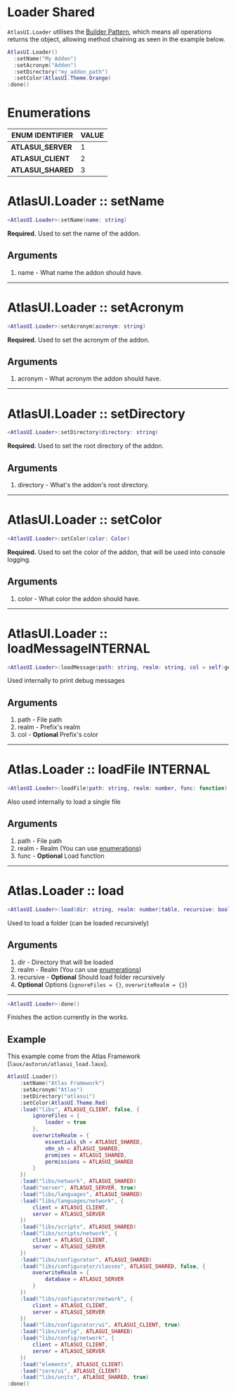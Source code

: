 # Loader <shared>Shared</shared>
`AtlasUI.Loader` utilises the [Builder Pattern](https://en.wikipedia.org/wiki/Builder_pattern), which means all operations returns the object, allowing method chaining as seen in the example below.

```lua
AtlasUI.Loader()
  :setName("My Addon")
  :setAcronym("Addon")
  :setDirectory("my_addon_path")
  :setColor(AtlasUI.Theme.Orange)
:done()
```

# Enumerations

| ENUM IDENTIFIER | VALUE |
| --- | --- |
| **ATLASUI_SERVER** | 1 |
| **ATLASUI_CLIENT** | 2 |
| **ATLASUI_SHARED** | 3 |

# AtlasUI.Loader :: setName

```lua
<AtlasUI.Loader>:setName(name: string)
```

**Required.** Used to set the name of the addon.

## Arguments

1. name - What name the addon should have.

---

# AtlasUI.Loader :: setAcronym

```lua
<AtlasUI.Loader>:setAcronym(acronym: string)
```

**Required.** Used to set the acronym of the addon.

## Arguments

1. acronym - What acronym the addon should have.

---

# AtlasUI.Loader :: setDirectory

```lua
<AtlasUI.Loader>:setDirectory(directory: string)
```

**Required.** Used to set the root directory of the addon.

## Arguments

1. directory - What's the addon's root directory.

---

# AtlasUI.Loader :: setColor

```lua
<AtlasUI.Loader>:setColor(color: Color)
```
**Required.** Used to set the color of the addon, that will be used into console logging.

## Arguments

1. color - What color the addon should have.

---

# AtlasUI.Loader :: loadMessage<internal>INTERNAL</internal>

```lua
<AtlasUI.Loader>:loadMessage(path: string, realm: string, col = self:getColor())
```
Used internally to print debug messages
## Arguments
1. path - File path
2. realm - Prefix's realm
3. col - **Optional** Prefix's color

---

# Atlas.Loader :: loadFile <internal>INTERNAL</internal>

```lua
<AtlasUI.Loader>:loadFile(path: string, realm: number, func: function)
```

Also used internally to load a single file

## Arguments

1. path - File path
2. realm - Realm (You can use [enumerations](/libs/loader?id=enumerations))  
3. func - **Optional** Load function

---

# Atlas.Loader :: load

```lua
<AtlasUI.Loader>:load(dir: string, realm: number|table, recursive: boolean = false, options: table = {})
```
Used to load a folder (can be loaded recursively)

## Arguments

1. dir - Directory that will be loaded
2. realm - Realm (You can use [enumerations](/libs/loader?id=enumerations))
3. recursive - **Optional** Should load folder recursively
4. **Optional** Options (`ignoreFiles = {}`, `overwriteRealm = {}`)

---

```lua
<AtlasUI.Loader>:done()
```
Finishes the action currently in the works.

## Example
This example come from the Atlas Framework (`laux/autorun/atlasui_load.laux`).
```lua
AtlasUI.Loader()
    :setName("Atlas Framework")
    :setAcronym("Atlas")
    :setDirectory("atlasui")
    :setColor(AtlasUI.Theme.Red)
    :load("libs", ATLASUI_CLIENT, false, {
        ignoreFiles = {
            loader = true
        },
        overwriteRealm = {
            essentials_sh = ATLASUI_SHARED,
            v0n_sh = ATLASUI_SHARED,
            promises = ATLASUI_SHARED,
            permissions = ATLASUI_SHARED
        }
    })
    :load("libs/network", ATLASUI_SHARED)
    :load("server", ATLASUI_SERVER, true)
    :load("libs/languages", ATLASUI_SHARED)
    :load("libs/languages/network", {
        client = ATLASUI_CLIENT,
        server = ATLASUI_SERVER
    })
    :load("libs/scripts", ATLASUI_SHARED)
    :load("libs/scripts/network", {
        client = ATLASUI_CLIENT,
        server = ATLASUI_SERVER
    })
    :load("libs/configurator", ATLASUI_SHARED)
    :load("libs/configurator/classes", ATLASUI_SHARED, false, {
        overwriteRealm = {
            database = ATLASUI_SERVER
        }
    })
    :load("libs/configurator/network", {
        client = ATLASUI_CLIENT,
        server = ATLASUI_SERVER
    })
    :load("libs/configurator/ui", ATLASUI_CLIENT, true)
    :load("libs/config", ATLASUI_SHARED)
    :load("libs/config/network", {
        client = ATLASUI_CLIENT,
        server = ATLASUI_SERVER
    })
    :load("elements", ATLASUI_CLIENT)
    :load("core/ui", ATLASUI_CLIENT)
    :load("libs/units", ATLASUI_SHARED, true)
:done()
```